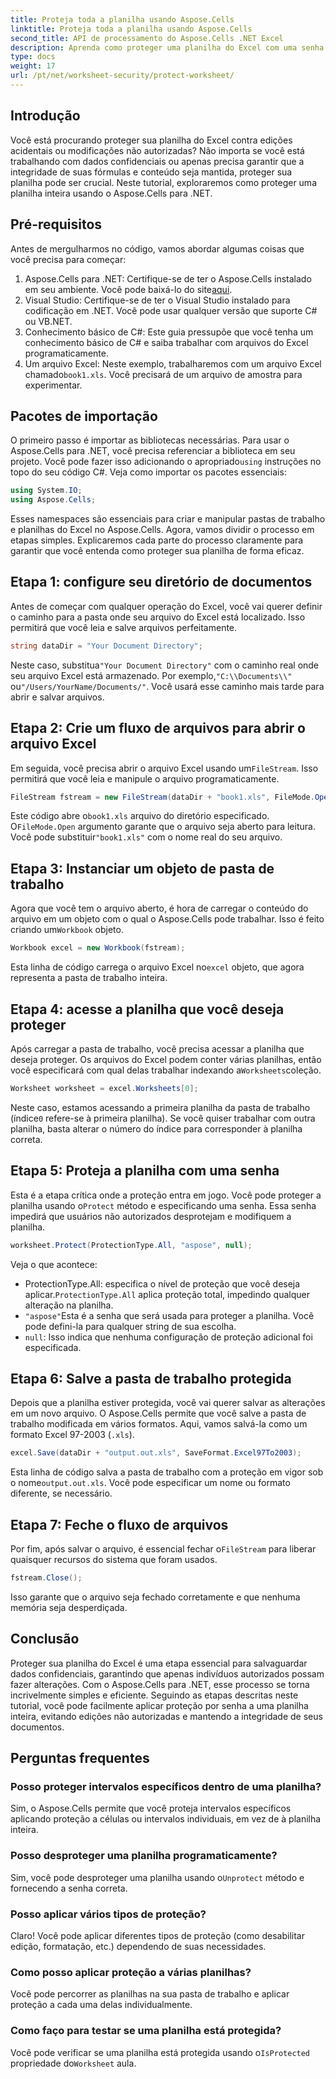 ```yaml
---
title: Proteja toda a planilha usando Aspose.Cells
linktitle: Proteja toda a planilha usando Aspose.Cells
second_title: API de processamento do Aspose.Cells .NET Excel
description: Aprenda como proteger uma planilha do Excel com uma senha usando o Aspose.Cells para .NET. Tutorial passo a passo para proteger seus dados com facilidade.
type: docs
weight: 17
url: /pt/net/worksheet-security/protect-worksheet/
---
```

## Introdução
Você está procurando proteger sua planilha do Excel contra edições acidentais ou modificações não autorizadas? Não importa se você está trabalhando com dados confidenciais ou apenas precisa garantir que a integridade de suas fórmulas e conteúdo seja mantida, proteger sua planilha pode ser crucial. Neste tutorial, exploraremos como proteger uma planilha inteira usando o Aspose.Cells para .NET.
## Pré-requisitos
Antes de mergulharmos no código, vamos abordar algumas coisas que você precisa para começar:
1.  Aspose.Cells para .NET: Certifique-se de ter o Aspose.Cells instalado em seu ambiente. Você pode baixá-lo do site[aqui](https://releases.aspose.com/cells/net/).
2. Visual Studio: Certifique-se de ter o Visual Studio instalado para codificação em .NET. Você pode usar qualquer versão que suporte C# ou VB.NET.
3. Conhecimento básico de C#: Este guia pressupõe que você tenha um conhecimento básico de C# e saiba trabalhar com arquivos do Excel programaticamente.
4.  Um arquivo Excel: Neste exemplo, trabalharemos com um arquivo Excel chamado`book1.xls`. Você precisará de um arquivo de amostra para experimentar.
## Pacotes de importação
 O primeiro passo é importar as bibliotecas necessárias. Para usar o Aspose.Cells para .NET, você precisa referenciar a biblioteca em seu projeto. Você pode fazer isso adicionando o apropriado`using` instruções no topo do seu código C#.
Veja como importar os pacotes essenciais:
```csharp
using System.IO;
using Aspose.Cells;
```
Esses namespaces são essenciais para criar e manipular pastas de trabalho e planilhas do Excel no Aspose.Cells.
Agora, vamos dividir o processo em etapas simples. Explicaremos cada parte do processo claramente para garantir que você entenda como proteger sua planilha de forma eficaz.
## Etapa 1: configure seu diretório de documentos
Antes de começar com qualquer operação do Excel, você vai querer definir o caminho para a pasta onde seu arquivo do Excel está localizado. Isso permitirá que você leia e salve arquivos perfeitamente.
```csharp
string dataDir = "Your Document Directory";
```
 Neste caso, substitua`"Your Document Directory"` com o caminho real onde seu arquivo Excel está armazenado. Por exemplo,`"C:\\Documents\\"` ou`"/Users/YourName/Documents/"`. Você usará esse caminho mais tarde para abrir e salvar arquivos.
## Etapa 2: Crie um fluxo de arquivos para abrir o arquivo Excel
 Em seguida, você precisa abrir o arquivo Excel usando um`FileStream`. Isso permitirá que você leia e manipule o arquivo programaticamente.
```csharp
FileStream fstream = new FileStream(dataDir + "book1.xls", FileMode.Open);
```
 Este código abre o`book1.xls` arquivo do diretório especificado. O`FileMode.Open` argumento garante que o arquivo seja aberto para leitura. Você pode substituir`"book1.xls"` com o nome real do seu arquivo.
## Etapa 3: Instanciar um objeto de pasta de trabalho
 Agora que você tem o arquivo aberto, é hora de carregar o conteúdo do arquivo em um objeto com o qual o Aspose.Cells pode trabalhar. Isso é feito criando um`Workbook` objeto.
```csharp
Workbook excel = new Workbook(fstream);
```
 Esta linha de código carrega o arquivo Excel no`excel` objeto, que agora representa a pasta de trabalho inteira.
## Etapa 4: acesse a planilha que você deseja proteger
 Após carregar a pasta de trabalho, você precisa acessar a planilha que deseja proteger. Os arquivos do Excel podem conter várias planilhas, então você especificará com qual delas trabalhar indexando a`Worksheets`coleção.
```csharp
Worksheet worksheet = excel.Worksheets[0];
```
 Neste caso, estamos acessando a primeira planilha da pasta de trabalho (índice`0` refere-se à primeira planilha). Se você quiser trabalhar com outra planilha, basta alterar o número do índice para corresponder à planilha correta.
## Etapa 5: Proteja a planilha com uma senha
 Esta é a etapa crítica onde a proteção entra em jogo. Você pode proteger a planilha usando o`Protect` método e especificando uma senha. Essa senha impedirá que usuários não autorizados desprotejam e modifiquem a planilha.
```csharp
worksheet.Protect(ProtectionType.All, "aspose", null);
```
Veja o que acontece:
-  ProtectionType.All: especifica o nível de proteção que você deseja aplicar.`ProtectionType.All` aplica proteção total, impedindo qualquer alteração na planilha.
- `"aspose"`Esta é a senha que será usada para proteger a planilha. Você pode defini-la para qualquer string de sua escolha.
- `null`: Isso indica que nenhuma configuração de proteção adicional foi especificada.
## Etapa 6: Salve a pasta de trabalho protegida
Depois que a planilha estiver protegida, você vai querer salvar as alterações em um novo arquivo. O Aspose.Cells permite que você salve a pasta de trabalho modificada em vários formatos. Aqui, vamos salvá-la como um formato Excel 97-2003 (`.xls`).
```csharp
excel.Save(dataDir + "output.out.xls", SaveFormat.Excel97To2003);
```
 Esta linha de código salva a pasta de trabalho com a proteção em vigor sob o nome`output.out.xls`. Você pode especificar um nome ou formato diferente, se necessário.
## Etapa 7: Feche o fluxo de arquivos
 Por fim, após salvar o arquivo, é essencial fechar o`FileStream` para liberar quaisquer recursos do sistema que foram usados.
```csharp
fstream.Close();
```
Isso garante que o arquivo seja fechado corretamente e que nenhuma memória seja desperdiçada.
## Conclusão
Proteger sua planilha do Excel é uma etapa essencial para salvaguardar dados confidenciais, garantindo que apenas indivíduos autorizados possam fazer alterações. Com o Aspose.Cells para .NET, esse processo se torna incrivelmente simples e eficiente. Seguindo as etapas descritas neste tutorial, você pode facilmente aplicar proteção por senha a uma planilha inteira, evitando edições não autorizadas e mantendo a integridade de seus documentos.
## Perguntas frequentes
### Posso proteger intervalos específicos dentro de uma planilha?  
Sim, o Aspose.Cells permite que você proteja intervalos específicos aplicando proteção a células ou intervalos individuais, em vez de à planilha inteira.
### Posso desproteger uma planilha programaticamente?  
 Sim, você pode desproteger uma planilha usando o`Unprotect` método e fornecendo a senha correta.
### Posso aplicar vários tipos de proteção?  
Claro! Você pode aplicar diferentes tipos de proteção (como desabilitar edição, formatação, etc.) dependendo de suas necessidades.
### Como posso aplicar proteção a várias planilhas?  
Você pode percorrer as planilhas na sua pasta de trabalho e aplicar proteção a cada uma delas individualmente.
### Como faço para testar se uma planilha está protegida?  
 Você pode verificar se uma planilha está protegida usando o`IsProtected` propriedade do`Worksheet` aula.